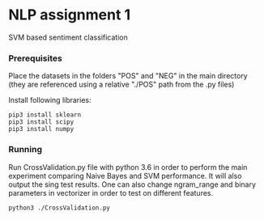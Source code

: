 # NLP assignment 1

SVM based sentiment classification

### Prerequisites

Place the datasets in the folders "POS" and "NEG" in the main directory (they are referenced using a relative "./POS" path from the .py files)

Install following libraries:
```
pip3 install sklearn
pip3 install scipy
pip3 install numpy
```

### Running

Run CrossValidation.py file with python 3.6 in order to perform the main experiment comparing Naive Bayes and SVM performance. It will also output the sing test results. 
One can also change ngram_range and binary parameters in vectorizer in order to test on different features. 

```
python3 ./CrossValidation.py
```
